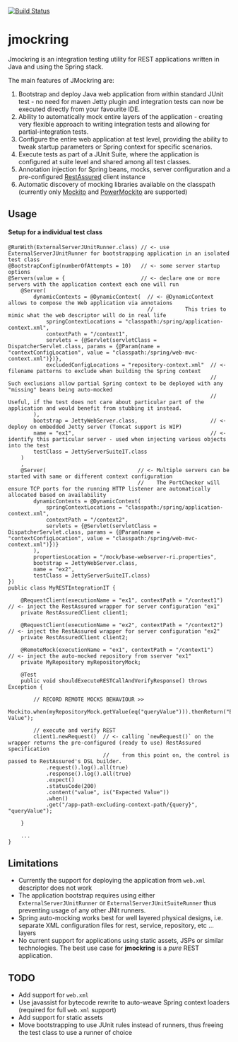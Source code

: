 [![Build Status](https://travis-ci.org/plechev/jmockring.svg?branch=develop)](https://travis-ci.org/plechev/jmockring)

# jmockring

Jmockring is an integration testing utility for REST applications written in Java and using the Spring stack.
 
The main features of JMockring are:
 
 1. Bootstrap and deploy Java web application from within standard JUnit test - no need for maven Jetty plugin and integration 
    tests can now be executed directly from your favourite IDE.
 2. Ability to automatically mock entire layers of the application - creating very flexible approach to writing integration tests and allowing for partial-integration tests.
 3. Configure the entire web application at test level, providing the ability to tweak startup parameters or Spring context for specific scenarios.
 4. Execute tests as part of a JUnit Suite, where the application is configured at suite level and shared among all test classes. 
 5. Annotation injection for Spring beans, mocks, server configuration and a pre-configured [RestAssured] client instance   
 6. Automatic discovery of mocking libraries available on the classpath (currently only [Mockito] and [PowerMockito] are supported)




   
[RestAssured]:https://github.com/jayway/rest-assured
[Mockito]:https://github.com/mockito/mockito
[PowerMockito]:https://code.google.com/p/powermock 

## Usage 

#### Setup for a individual test class
    
    @RunWith(ExternalServerJUnitRunner.class) // <- use ExternalServerJUnitRunner for bootstrapping application in an isolated test class
    @BootstrapConfig(numberOfAttempts = 10)   // <- some server startup options 
    @Servers(value = {                        // <- declare one or more servers with the application context each one will run   
        @Server(
            dynamicContexts = @DynamicContext(  // <- @DynamicContext allows to compose the Web application via annotaions
                                                //          This tries to mimic what the web descriptor will do in real life
                springContextLocations = "classpath:/spring/application-context.xml",
                contextPath = "/context1",
                servlets = {@Servlet(servletClass = DispatcherServlet.class, params = {@Param(name = "contextConfigLocation", value = "classpath:/spring/web-mvc-context.xml")})},
                excludedConfigLocations = "repository-context.xml"  // <- filename patterns to exclude when building the Spring context
                                                                    //    Such exclusions allow partial Spring context to be deployed with any "missing" beans being auto-mocked
                                                                    //    Useful, if the test does not care about particular part of the application and would benefit from stubbing it instead.                                                                                          
            ),
            bootstrap = JettyWebServer.class,                       // <- deploy on embedded Jetty server (Tomcat support is WIP)  
            name = "ex1",                                           // <- identify this particular server - used when injecting various objects into the test   
            testClass = JettyServerSuiteIT.class   
        )
        ,
        @Server(                             // <- Multiple servers can be started with same or different context configuration 
                                             //    The PortChecker will ensure TCP ports for the running HTTP listener are automatically allocated based on availability  
            dynamicContexts = @DynamicContext(
                springContextLocations = "classpath:/spring/application-context.xml",
                contextPath = "/context2",
                servlets = {@Servlet(servletClass = DispatcherServlet.class, params = {@Param(name = "contextConfigLocation", value = "classpath:/spring/web-mvc-context.xml")})}
            ),
            propertiesLocation = "/mock/base-webserver-ri.properties",
            bootstrap = JettyWebServer.class,
            name = "ex2",
            testClass = JettyServerSuiteIT.class)
    })
    public class MyRESTIntegrationIT {
        
        @RequestClient(executionName = "ex1", contextPath = "/context1")  // <- inject the RestAssured wrapper for server configuration "ex1"  
        private RestAssuredClient client1;
        
        @RequestClient(executionName = "ex2", contextPath = "/context2")  // <- inject the RestAssured wrapper for server configuration "ex2"  
        private RestAssuredClient client2;
        
        @RemoteMock(executionName = "ex1", contextPath = "/context1")     // <- inject the auto-mocked repository from sserver "ex1"
        private MyRepository myRepositoryMock;
        
        @Test
        public void shouldExecuteRESTCallAndVerifyResponse() throws Exception {
    
            // RECORD REMOTE MOCKS BEHAVIOUR >>
            Mockito.when(myRepositoryMock.getValue(eq("queryValue"))).thenReturn("Expected Value");
    
            // execute and verify REST 
            client1.newRequest()  // <- calling `newRequest()` on the wrapper returns the pre-configured (ready to use) RestAssured specification
                                  //    from this point on, the control is passed to RestAssured's DSL builder.   
                .request().log().all(true)
                .response().log().all(true)
                .expect()
                .statusCode(200)
                .content("value", is("Expected Value"))
                .when()
                .get("/app-path-excluding-context-path/{query}", "queryValue");

        }
        
        ... 
    }


## Limitations
 
 * Currently the support for deploying the application from `web.xml` descriptor does not work
 * The application bootstrap requires using either `ExternalServerJUnitRunner` or `ExternalServerJUnitSuiteRunner` thus preventing usage of any other JNit runners. 
 * Spring auto-mocking works best for well layered physical designs, i.e. separate XML configuration files for rest, service, repository, etc ... layers
 * No current support for applications using static assets, JSPs or similar technologies. The best use case for __jmockring__ is a _pure_ REST application.   
         
## TODO
    
 * Add support for `web.xml`
 * Use javassist for bytecode rewrite to auto-weave Spring context loaders (required for full `web.xml` support)
 * Add support for static assets
 * Move bootstrapping to use JUnit rules instead of runners, thus freeing the test class to use a runner of choice
    
